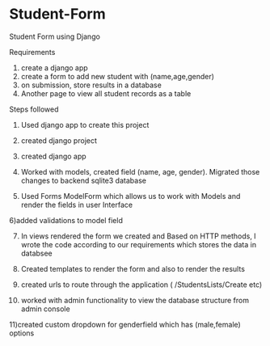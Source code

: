 # Student-Form
Student Form using Django

Requirements

1) create a django app
2) create a form to add new student with (name,age,gender)
3) on submission, store results in a database
4) Another page to view all student records as a table



Steps followed

1) Used django app to create this project

2) created django project

3) created django app 

4) Worked with models, created field (name, age, gender). Migrated those changes to backend sqlite3 database

5) Used Forms ModelForm which allows us to work with Models and render the fields in user Interface

6)added validations to model field

7) In views rendered the form we created and Based on HTTP methods, I wrote the code according to our requirements which stores the data in databsee

8) Created templates to render the form and also to render the results

9) created urls to route through the application ( /StudentsLists/Create etc)

10) worked with admin functionality to view the database structure from admin console

11)created custom dropdown for genderfield which has (male,female) options
